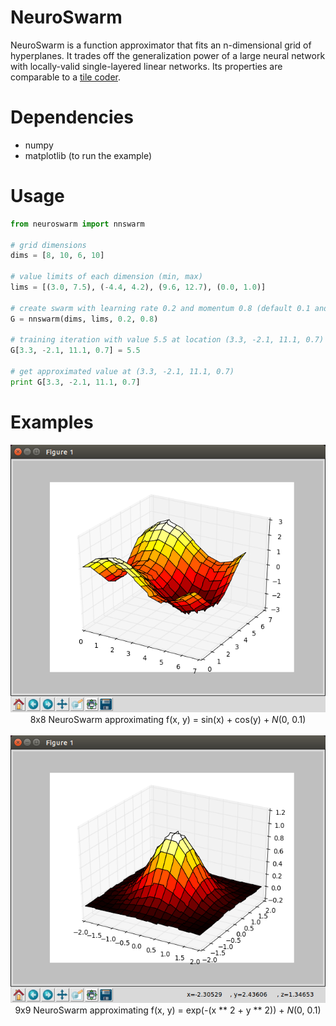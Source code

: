 # NeuroSwarm

NeuroSwarm is a function approximator that fits an n-dimensional grid of hyperplanes. It trades off the generalization power of a large neural network with locally-valid single-layered linear networks. Its properties are comparable to a [tile coder](https://webdocs.cs.ualberta.ca/~sutton/book/8/node6.html).

# Dependencies

* numpy
* matplotlib (to run the example)

# Usage

```python
from neuroswarm import nnswarm

# grid dimensions
dims = [8, 10, 6, 10]

# value limits of each dimension (min, max)
lims = [(3.0, 7.5), (-4.4, 4.2), (9.6, 12.7), (0.0, 1.0)]

# create swarm with learning rate 0.2 and momentum 0.8 (default 0.1 and 0.7071 respectively)
G = nnswarm(dims, lims, 0.2, 0.8)

# training iteration with value 5.5 at location (3.3, -2.1, 11.1, 0.7)
G[3.3, -2.1, 11.1, 0.7] = 5.5

# get approximated value at (3.3, -2.1, 11.1, 0.7)
print G[3.3, -2.1, 11.1, 0.7]
```

# Examples
<p align="center">
  <img src="https://raw.githubusercontent.com/MeepMoop/neuroswarm/master/examples/nnswarm_sincos.png"><br>
  8x8 NeuroSwarm approximating f(x, y) = sin(x) + cos(y) + <i>N</i>(0, 0.1)<br><br>
  <img src="https://raw.githubusercontent.com/MeepMoop/neuroswarm/master/examples/nnswarm_gaussian.png"><br>
  9x9 NeuroSwarm approximating f(x, y) = exp(-(x ** 2 + y ** 2)) + <i>N</i>(0, 0.1)
</p>
